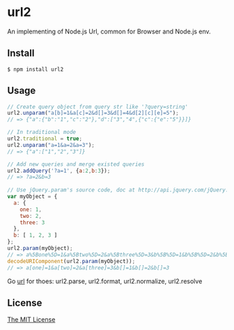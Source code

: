 url2
====

An implementing of Node.js Url, common for Browser and Node.js env.

## Install

    $ npm install url2

## Usage


```javascript
// Create query object from query str like '?query=string'
url2.unparam("a[b]=1&a[c]=2&d[]=3&d[]=4&d[2][c][e]=5");
// => {"a":{"b":"1","c":"2"},"d":["3","4",{"c":{"e":"5"}}]}

// In traditional mode
url2.traditional = true;
url2.unparam("a=1&a=2&a=3");
// => {"a":["1","2","3"]}

// Add new queries and merge existed queries
url2.addQuery('?a=1', {a:2,b:3});
// => ?a=2&b=3
			
// Use jQuery.param's source code, doc at http://api.jquery.com/jQuery.param/
var myObject = {
  a: {
    one: 1,
    two: 2,
    three: 3
  },
  b: [ 1, 2, 3 ]
};
url2.param(myObject);
// => a%5Bone%5D=1&a%5Btwo%5D=2&a%5Bthree%5D=3&b%5B%5D=1&b%5B%5D=2&b%5B%5D=3
decodeURIComponent(url2.param(myObject));
// => a[one]=1&a[two]=2&a[three]=3&b[]=1&b[]=2&b[]=3
```

Go [url](http://www.nodejs.org/api/url.html) for thoes:
url2.parse, url2.format, url2.normalize, url2.resolve

## License

[The MIT License](http://opensource.org/licenses/MIT)
